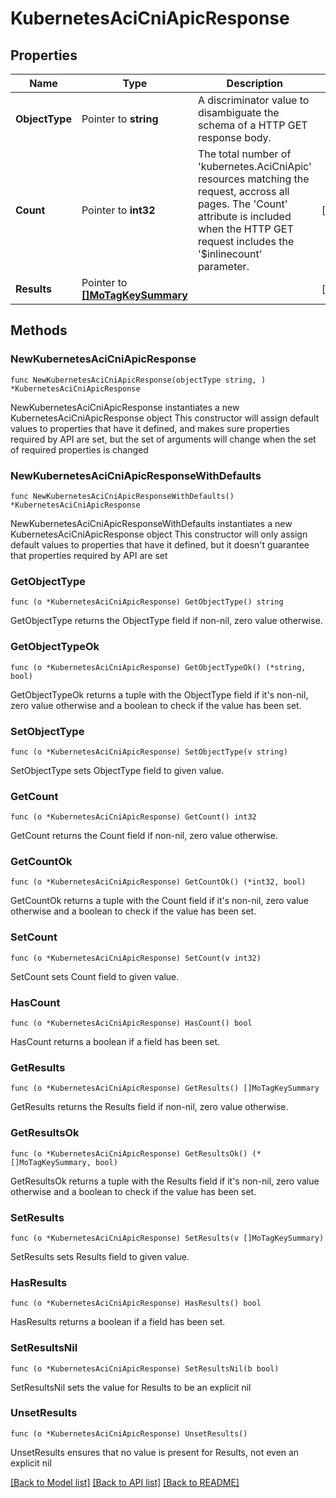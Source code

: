 # KubernetesAciCniApicResponse

## Properties

Name | Type | Description | Notes
------------ | ------------- | ------------- | -------------
**ObjectType** | Pointer to **string** | A discriminator value to disambiguate the schema of a HTTP GET response body. | 
**Count** | Pointer to **int32** | The total number of &#39;kubernetes.AciCniApic&#39; resources matching the request, accross all pages. The &#39;Count&#39; attribute is included when the HTTP GET request includes the &#39;$inlinecount&#39; parameter. | [optional] 
**Results** | Pointer to [**[]MoTagKeySummary**](MoTagKeySummary.md) |  | [optional] 

## Methods

### NewKubernetesAciCniApicResponse

`func NewKubernetesAciCniApicResponse(objectType string, ) *KubernetesAciCniApicResponse`

NewKubernetesAciCniApicResponse instantiates a new KubernetesAciCniApicResponse object
This constructor will assign default values to properties that have it defined,
and makes sure properties required by API are set, but the set of arguments
will change when the set of required properties is changed

### NewKubernetesAciCniApicResponseWithDefaults

`func NewKubernetesAciCniApicResponseWithDefaults() *KubernetesAciCniApicResponse`

NewKubernetesAciCniApicResponseWithDefaults instantiates a new KubernetesAciCniApicResponse object
This constructor will only assign default values to properties that have it defined,
but it doesn't guarantee that properties required by API are set

### GetObjectType

`func (o *KubernetesAciCniApicResponse) GetObjectType() string`

GetObjectType returns the ObjectType field if non-nil, zero value otherwise.

### GetObjectTypeOk

`func (o *KubernetesAciCniApicResponse) GetObjectTypeOk() (*string, bool)`

GetObjectTypeOk returns a tuple with the ObjectType field if it's non-nil, zero value otherwise
and a boolean to check if the value has been set.

### SetObjectType

`func (o *KubernetesAciCniApicResponse) SetObjectType(v string)`

SetObjectType sets ObjectType field to given value.


### GetCount

`func (o *KubernetesAciCniApicResponse) GetCount() int32`

GetCount returns the Count field if non-nil, zero value otherwise.

### GetCountOk

`func (o *KubernetesAciCniApicResponse) GetCountOk() (*int32, bool)`

GetCountOk returns a tuple with the Count field if it's non-nil, zero value otherwise
and a boolean to check if the value has been set.

### SetCount

`func (o *KubernetesAciCniApicResponse) SetCount(v int32)`

SetCount sets Count field to given value.

### HasCount

`func (o *KubernetesAciCniApicResponse) HasCount() bool`

HasCount returns a boolean if a field has been set.

### GetResults

`func (o *KubernetesAciCniApicResponse) GetResults() []MoTagKeySummary`

GetResults returns the Results field if non-nil, zero value otherwise.

### GetResultsOk

`func (o *KubernetesAciCniApicResponse) GetResultsOk() (*[]MoTagKeySummary, bool)`

GetResultsOk returns a tuple with the Results field if it's non-nil, zero value otherwise
and a boolean to check if the value has been set.

### SetResults

`func (o *KubernetesAciCniApicResponse) SetResults(v []MoTagKeySummary)`

SetResults sets Results field to given value.

### HasResults

`func (o *KubernetesAciCniApicResponse) HasResults() bool`

HasResults returns a boolean if a field has been set.

### SetResultsNil

`func (o *KubernetesAciCniApicResponse) SetResultsNil(b bool)`

 SetResultsNil sets the value for Results to be an explicit nil

### UnsetResults
`func (o *KubernetesAciCniApicResponse) UnsetResults()`

UnsetResults ensures that no value is present for Results, not even an explicit nil

[[Back to Model list]](../README.md#documentation-for-models) [[Back to API list]](../README.md#documentation-for-api-endpoints) [[Back to README]](../README.md)


